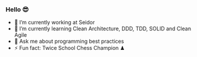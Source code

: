 ### Hello 😎

- 🔭 I’m currently working at Seidor
- 🌱 I’m currently learning Clean Architecture, DDD, TDD, SOLID and Clean Agile
- 💬 Ask me about programming best practices
- ⚡ Fun fact: Twice School Chess Champion ♟
